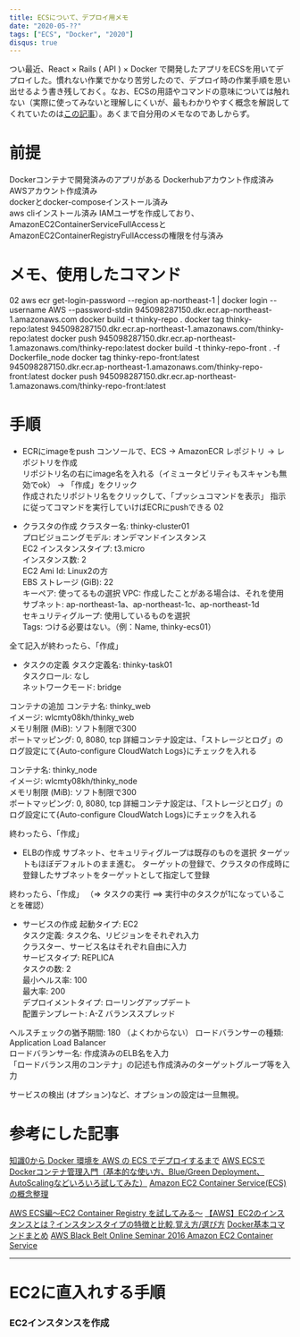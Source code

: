 ```yaml
---
title: ECSについて、デプロイ用メモ
date: "2020-05-??"
tags: ["ECS", "Docker", "2020"]
disqus: true
---
```


つい最近、React × Rails ( API ) × Docker で開発したアプリをECSを用いてデプロイした。慣れない作業でかなり苦労したので、デプロイ時の作業手順を思い出せるよう書き残しておく。なお、ECSの用語やコマンドの意味については触れない（実際に使ってみないと理解しにくいが、最もわかりやすく概念を解説してくれていたのは[この記事](https://qiita.com/NewGyu/items/9597ed2eda763bd504d7)）。あくまで自分用のメモなのであしからず。

# 前提
Dockerコンテナで開発済みのアプリがある
Dockerhubアカウント作成済み  
AWSアカウント作成済み  
dockerとdocker-composeインストール済み  
aws cliインストール済み
IAMユーザを作成しており、AmazonEC2ContainerServiceFullAccessとAmazonEC2ContainerRegistryFullAccessの権限を付与済み  



# メモ、使用したコマンド
<!-- 01

docker build -t wlcmty08kh/thinky_web .  
docker push wlcmty08kh/thinky_web  
docker build -t wlcmty08kh/thinky_node:latest . -f Dockerfile_node  
docker push wlcmty08kh/thinky_node   -->

02
aws ecr get-login-password --region ap-northeast-1 | docker login --username AWS --password-stdin 945098287150.dkr.ecr.ap-northeast-1.amazonaws.com
docker build -t thinky-repo .
docker tag thinky-repo:latest 945098287150.dkr.ecr.ap-northeast-1.amazonaws.com/thinky-repo:latest
docker push 945098287150.dkr.ecr.ap-northeast-1.amazonaws.com/thinky-repo:latest
docker build -t thinky-repo-front . -f Dockerfile_node
docker tag thinky-repo-front:latest 945098287150.dkr.ecr.ap-northeast-1.amazonaws.com/thinky-repo-front:latest
docker push 945098287150.dkr.ecr.ap-northeast-1.amazonaws.com/thinky-repo-front:latest



# 手順
<!-- - Dockerhubに、デプロイに使用するコンテナに対応するimageをpushする 01
デプロイするアプリのディレクトリにて、`docker build -t {レポジトリのユーザ名}/{image名} .`でDockerhubのレポジトリ名に対応するimageを作成。それを、`docker push {作成したimage名}`でpushできる。 -->

- ECRにimageをpush
コンソールで、ECS -> AmazonECR レポジトリ -> レポジトリを作成  
リポジトリ名の右にimage名を入れる（イミュータビリティもスキャンも無効でok） -> 「作成」をクリック  
作成されたリポジトリ名をクリックして、「プッシュコマンドを表示」  指示に従ってコマンドを実行していけばECRにpushできる 02

- クラスタの作成
クラスター名: thinky-cluster01  
プロビジョニングモデル: オンデマンドインスタンス  
EC2 インスタンスタイプ: t3.micro  
インスタンス数: 2  
EC2 Ami Id: Linux2の方  
EBS ストレージ (GiB): 22  
キーペア: 使ってるもの選択
VPC: 作成したことがある場合は、それを使用  
サブネット: ap-northeast-1a、ap-northeast-1c、ap-northeast-1d  
セキュリティグループ: 使用しているものを選択  
Tags: つける必要はない。（例：Name, thinky-ecs01）  

全て記入が終わったら、「作成」

- タスクの定義
タスク定義名: thinky-task01  
タスクロール: なし  
ネットワークモード: bridge  

コンテナの追加
  コンテナ名: thinky_web  
  イメージ: wlcmty08kh/thinky_web  
  メモリ制限 (MiB): ソフト制限で300  
  ポートマッピング: 0, 8080, tcp
 詳細コンテナ設定は、「ストレージとログ」のログ設定にて{Auto-configure CloudWatch Logs}にチェックを入れる

  コンテナ名: thinky_node  
  イメージ: wlcmty08kh/thinky_node  
  メモリ制限 (MiB): ソフト制限で300  
  ポートマッピング: 0, 8080, tcp
 詳細コンテナ設定は、「ストレージとログ」のログ設定にて{Auto-configure CloudWatch Logs}にチェックを入れる

終わったら、「作成」

- ELBの作成
サブネット、セキュリティグループは既存のものを選択
ターゲットもほぼデフォルトのまま進む。
ターゲットの登録で、クラスタの作成時に登録したサブネットをターゲットとして指定して登録

終わったら、「作成」 
（=> タスクの実行 ==> 実行中のタスクが1になっていることを確認）

- サービスの作成
起動タイプ: EC2  
タスク定義: タスク名、リビジョンをそれぞれ入力  
クラスター、サービス名はそれぞれ自由に入力  
サービスタイプ: REPLICA  
タスクの数: 2  
最小ヘルス率: 100  
最大率: 200  
デプロイメントタイプ: ローリングアップデート  
配置テンプレート: A-Z バランススプレッド  

ヘルスチェックの猶予期間: 180 （よくわからない）
ロードバランサーの種類: Application Load Balancer  
ロードバランサー名: 作成済みのELB名を入力  
  「ロードバランス用のコンテナ」の記述も作成済みのターゲットグループ等を入力

サービスの検出 (オプション)など、オプションの設定は一旦無視。






# 参考にした記事
[知識0から Docker 環境を AWS の ECS でデプロイするまで](https://techblog.istyle.co.jp/archives/1652)
[AWS ECSでDockerコンテナ管理入門（基本的な使い方、Blue/Green Deployment、AutoScalingなどいろいろ試してみた）](https://qiita.com/uzresk/items/6acc90e80b0a79b961ce#%E6%A7%8B%E6%88%90%E3%81%99%E3%82%8B%E9%A0%86%E7%95%AA%E3%82%92%E6%8A%91%E3%81%88%E3%82%88%E3%81%86)
[Amazon EC2 Container Service(ECS)の概念整理](https://qiita.com/NewGyu/items/9597ed2eda763bd504d7)

[AWS ECS編～EC2 Container Registry を試してみる～](https://recipe.kc-cloud.jp/archives/8572)
[【AWS】EC2のインスタンスとは？インスタンスタイプの特徴と比較,覚え方/選び方](https://milestone-of-se.nesuke.com/sv-advanced/aws/instance-type-and-feature/)
[Docker基本コマンドまとめ](https://qiita.com/zamakei1016/items/660236084f29195b6a90)
[AWS Black Belt Online Seminar 2016 Amazon EC2 Container Service](https://www.slideshare.net/AmazonWebServicesJapan/aws-black-belt-online-seminar-2016-amazon-ec2-container-service)

---

# EC2に直入れする手順

### EC2インスタンスを作成

